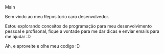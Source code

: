 Main

Bem vindo ao meu Repositorio caro desenvolvedor.

Estou explorando conceitos de programação para meu desenvolvimento pessoal e profisonal, fique a vontade para me dar dicas e enviar emails para me ajudar :D

Ah, e aproveite e olhe meu codigo :D
